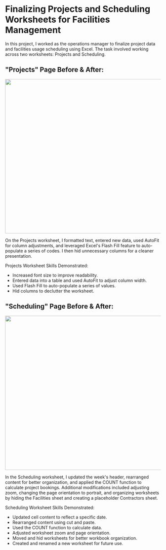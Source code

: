 # Finalizing Projects and Scheduling Worksheets for Facilities Management

In this project, I worked as the operations manager to finalize project data and facilities usage scheduling using Excel. The task involved working across two worksheets: Projects and Scheduling.  

## "Projects" Page Before & After: 
<p float="left">
  <img src="assets/EOM1-1 img/Screenshot 2024-09-11 at 9.27.38 PM.png" width="1000" height="500" style="margin-right;" />
</p>
On the Projects worksheet, I formatted text, entered new data, used AutoFit for column adjustments, and leveraged Excel's Flash Fill feature to auto-populate a series of codes. I then hid unnecessary columns for a cleaner presentation.

Projects Worksheet Skills Demonstrated:
- Increased font size to improve readability.
- Entered data into a table and used AutoFit to adjust column width.
- Used Flash Fill to auto-populate a series of values.
- Hid columns to declutter the worksheet.

## "Scheduling" Page Before & After: 
<p float="left">
  <img src="assets/EOM1-1 img/Screenshot 2024-09-11 at 9.27.52 PM.png" width="1000" height="500" style="margin-left;" />
</p>
In the Scheduling worksheet, I updated the week's header, rearranged content for better organization, and applied the COUNT function to calculate project bookings. Additional modifications included adjusting zoom, changing the page orientation to portrait, and organizing worksheets by hiding the Facilities sheet and creating a placeholder Contractors sheet.

Scheduling Worksheet Skills Demonstrated:
- Updated cell content to reflect a specific date.
- Rearranged content using cut and paste.
- Used the COUNT function to calculate data.
- Adjusted worksheet zoom and page orientation.
- Moved and hid worksheets for better workbook organization.
- Created and renamed a new worksheet for future use.
